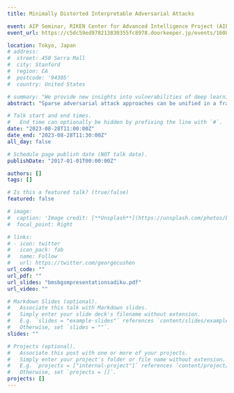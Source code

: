 ```yaml
---
title: Minimally Distorted Interpretable Adversarial Attacks

event: AIP Seminar, RIKEN Center for Advanced Intelligence Project (AIP)
event_url: https://c5dc59ed978213830355fc8978.doorkeeper.jp/events/160875

location: Tokyo, Japan
# address:
#  street: 450 Serra Mall
#  city: Stanford
#  region: CA
#  postcode: '94305'
#  country: United States

# summary: "We provide new insights into vulnerabilities of deep learning models by showing that training-based and basis-manipulation defense methods are significantly less effective if we restrict the generation of adversarial attacks to the low frequency discrete wavelet transform domain. "
abstract: "Sparse adversarial attack approaches can be unified in a framework that is often based on a convex relaxation of the domain of the generated perturbation. However, there is a priori no real need for convexity relaxation. We consider generating adversarial images with a non-convex loss in a non-convex $\ell_p$ neighbourhood of an input image, thus stepping away from the l_0 combinatorial problem while remaining as continuous but sparser than the l_1 ball. We formalise the concept of finding adversarial examples as an explicit optimization problem for the special case of p=1/2, for which we have access to an efficient proximal operator. In order to enhance the interpretability of generated attacks, we adjust the regularization parameter of the perturbation for each pixel separately. This modification increases the likelihood of perturbing pixels that are in proximity to the already perturbed pixels. Experiments show that our method computes highly sparse and interpretable adversarial examples for ImageNet models."

# Talk start and end times.
#   End time can optionally be hidden by prefixing the line with `#`.
date: "2023-08-28T11:00:00Z"
date_end: "2023-08-28T11:30:00Z"
all_day: false

# Schedule page publish date (NOT talk date).
publishDate: "2017-01-01T00:00:00Z"

authors: []
tags: []

# Is this a featured talk? (true/false)
featured: false

# image:
#  caption: 'Image credit: [**Unsplash**](https://unsplash.com/photos/bzdhc5b3Bxs)'
#  focal_point: Right

# links:
# - icon: twitter
#   icon_pack: fab
#   name: Follow
#   url: https://twitter.com/georgecushen
url_code: ""
url_pdf: ""
url_slides: "bmsbgsmpresentationsadiku.pdf"
url_video: ""

# Markdown Slides (optional).
#   Associate this talk with Markdown slides.
#   Simply enter your slide deck's filename without extension.
#   E.g. `slides = "example-slides"` references `content/slides/example-slides.md`.
#   Otherwise, set `slides = ""`.
slides: ""

# Projects (optional).
#   Associate this post with one or more of your projects.
#   Simply enter your project's folder or file name without extension.
#   E.g. `projects = ["internal-project"]` references `content/project/deep-learning/index.md`.
#   Otherwise, set `projects = []`.
projects: []
---
```

